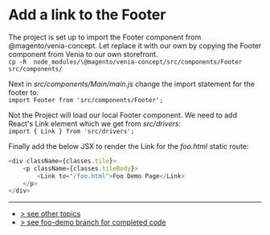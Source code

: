# Add a link to the Footer
The project is set up to import the Footer component from @magento/venia-concept.
Let replace it with our own by copying the Footer component from Venia to our own storefront.     
`cp -R  node_modules/\@magento/venia-concept/src/components/Footer src/components/`

Next in _src/components/Main/main.js_ change the import statement for the footer to:    
`import Footer from 'src/components/Footer';`

Not the Project will load our local Footer component.  We need to add React's Link element which we get from _src/drivers_:     
`import { Link } from 'src/drivers';`

Finally add the below JSX to render the Link for the _foo.html_ static route:
```javascript
<div className={classes.tile}>
    <p className={classes.tileBody}>
        <Link to="/foo.html">Foo Demo Page</Link>
    </p>
</div>
```


---
- [> see other topics](../../README.md#Topics)
- [> see foo-demo branch for completed code](https://github.com/rossmc/how-to-venia/tree/foo-demo/src)